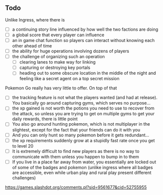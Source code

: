 ## Todo

Unlike Ingress, where there is
- [ ] a continuing story line influenced by how well the two factions are doing
- [ ] a global score that every player can influence
- [ ] an in game chat function so players can interact without knowing each other ahead of time
- [ ] the ability for huge operations involving dozens of players
- [ ] the challenge of organizing such an operation
  - [ ] clearing lanes to make way for linking
  - [ ] capturing or destroying key portals
  - [ ] heading out to some obscure location in the middle of the night and feeling like a secret agent on a top secret mission

Pokemon Go really has very little to offer. On top of that
  - [ ] the tracking feature is not what the players wanted (and had at release). You basically go around capturing gyms, which serves no purpose...
  - [ ] the xp gained is not worth the potions you need to use to recover from the attack, so unless you are trying to get on multiple gyms to get your daily rewards, there is little point
  - [ ] You also go around hunting pokemon, which is not multiplayer in the slightest, except for the fact that your friends can do it with you
  - [ ] And you can only hunt so many pokemon before it gets redundant...
  - [ ] the xp requirements suddenly grow at a stupidly fast rate once you get to level 20
  - [ ] It is extremely difficult to find new players as there is no way to communicate with them unless you happen to bump in to them
  - [ ] If you live in a place far away from water, you essentially are locked out of some of the badges and pokemon (unlike ingress where all badges are accessible, even while urban play and rural play present different challenges)

https://games.slashdot.org/comments.pl?sid=9561677&cid=52755955
